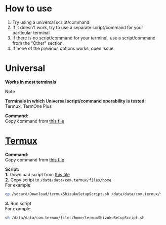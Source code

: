 # How to use
1. Try using a universal script/command
2. If it doesn't work, try to use a separate script/command for your particular terminal
3. if there is no script/command for your terminal, use a script/command from the "Other" section.
4. If none of the previous options works, open Issue

# Universal
**Works in most terminals**
>[!NOTE]
>
>**Terminals in which Universal script/command operability is tested:** Termux, TermOne Plus

**Command:**</br>
Copy command from [this file](/universalShizukuSetupCommand.sh)
</br>
# [Termux](https://termux.dev)
**Command:**</br>
Copy command from [this file](/termuxShizukuSetupCommand.sh)</br>

**Script:**</br>
**1.** Download script from [this file](termuxShizukuSetupScript.sh)
</br>**2.** Copy script to `/data/data/com.termux/files/home`
</br>For example:
```Bash
cp /sdcard/Download/termuxShizukuSetupScript.sh /data/data/com.termux/files/home
```
**3.** Run script
</br>For example:
```Bash
sh /data/data/com.termux/files/home/termuxShizukuSetupScript.sh
```
